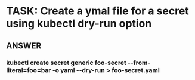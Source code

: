 

# TASK: Create a ymal file for a secret using kubectl dry-run option

## ANSWER

### kubectl create secret generic foo-secret --from-literal=foo=bar -o yaml --dry-run > foo-secret.yaml

